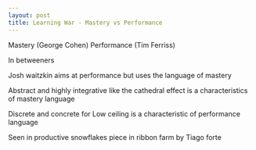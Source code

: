 ```yaml
---
layout: post
title: Learning War - Mastery vs Performance
---
```


Mastery (George Cohen)
Performance (Tim Ferriss)


In betweeners 

Josh waitzkin aims at performance but uses the language of mastery

Abstract and highly integrative like the cathedral effect is a characteristics of mastery language

Discrete and concrete for Low ceiling is a characteristic of performance language

Seen in productive snowflakes piece in ribbon farm by Tiago forte 


